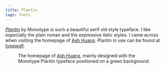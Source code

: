 ```yaml
---
title: Plantin
tags: fonts
---
```

[<cite>Plantin</cite>](https://catalog.monotype.com/family/monotype/plantin) by Monotype is such a beautiful serif old style typeface. I like especially the plain roman and the expressive italic styles. I came across when visiting the homepage of [Ash Huang](https://ashsmash.com). Plantin in use can be found at [typewolf](https://www.typewolf.com/plantin). 

<figure>
<img src="/img/fonts/ash-huang-plantin.png" alt="">
<figcaption>The homepage of <a href="https://ashsmash.com">Ash Huang</a>, mainly designed with the Monotype Plantin typeface positioned on a green background.</figcaption>
</figure>
